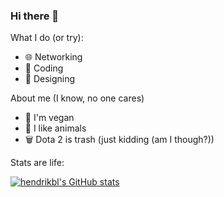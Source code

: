 ### Hi there 👋

What I do (or try):

- 🌐 Networking
- 🐛 Coding
- 🎨 Designing

About me (I know, no one cares)

- 🌿 I'm vegan
- 🐷 I like animals
- 🗑️ Dota 2 is trash (just kidding (am I though?))

Stats are life:

[![hendrikbl's GitHub stats](https://github-readme-stats.vercel.app/api?username=hendrikbl&theme=react&show_icons=true)](https://github.com/anuraghazra/github-readme-stats)
